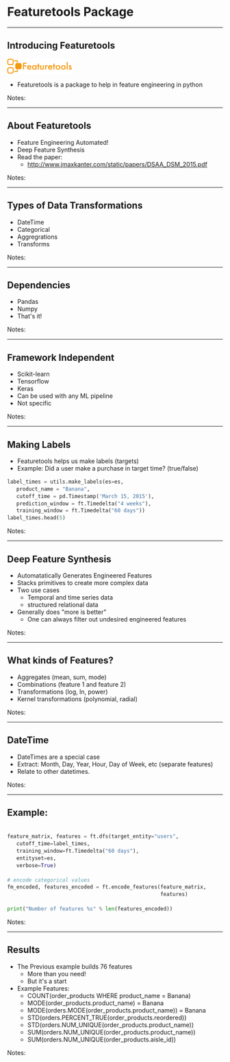 # Featuretools Package
---

## Introducing Featuretools

<img src="../../assets/images/logos/featuretools-logo-1.png" alt="featuretools-logo-1.png" style="width:30%;"/><!-- {"left" : 2.53, "top" : 1.73, "height" : 1.21, "width" : 5.19} -->

 * Featuretools is a package to help in feature engineering in python




Notes:

---

## About Featuretools

 * Feature Engineering Automated!
 * Deep Feature Synthesis
 * Read the paper:  
   - http://www.jmaxkanter.com/static/papers/DSAA_DSM_2015.pdf

Notes:

---

## Types of Data Transformations
 * DateTime
 * Categorical
 * Aggregrations
 * Transforms

Notes:

---

## Dependencies

 * Pandas
 * Numpy
 * That's it!

Notes:

---

## Framework Independent
 * Scikit-learn
 * Tensorflow
 * Keras
 * Can be used with any ML pipeline
 * Not specific

Notes:

---

## Making Labels
 * Featuretools helps us make labels (targets)
 * Example: Did a user make a purchase in target time? (true/false)

```python
label_times = utils.make_labels(es=es,
   product_name = "Banana",
   cutoff_time = pd.Timestamp('March 15, 2015'),
   prediction_window = ft.Timedelta("4 weeks"),
   training_window = ft.Timedelta("60 days"))
label_times.head(5)

```
<!-- {"left" : 0, "top" : 2.72, "height" : 2.19, "width" : 9.48} -->

Notes:

---

## Deep Feature Synthesis

 * Automatatically Generates Engineered Features
 * Stacks primitives to create more complex data
 * Two use cases
   - Temporal and time series data
   - structured relational data
 * Generally does "more is better"
   - One can always filter out undesired engineered features

Notes:

---

## What kinds of Features?
 * Aggregates (mean, sum, mode)
 * Combinations (feature 1 and feature 2)
 * Transformations (log, ln, power)
 * Kernel transformations (polynomial, radial)

Notes:

---

## DateTime
 * DateTimes are a special case
 * Extract: Month, Day, Year, Hour, Day of Week, etc (separate features)
 * Relate to other datetimes.

Notes:

---

## Example:

```python

feature_matrix, features = ft.dfs(target_entity="users",
   cutoff_time=label_times,
   training_window=ft.Timedelta("60 days"),
   entityset=es,
   verbose=True)

# encode categorical values
fm_encoded, features_encoded = ft.encode_features(feature_matrix,
                                                  features)

print("Number of features %s" % len(features_encoded))

```
<!-- {"left" : 0, "top" : 1.44, "height" : 3.08, "width" : 10.25} -->

Notes:

---

## Results

 * The Previous example builds 76 features
   - More than you need!
   - But it's a start
 * Example Features:
   - COUNT(order_products WHERE product_name = Banana)
   - MODE(order_products.product_name) = Banana
   - MODE(orders.MODE(order_products.product_name)) = Banana
   - STD(orders.PERCENT_TRUE(order_products.reordered))
   - STD(orders.NUM_UNIQUE(order_products.product_name))
   - SUM(orders.NUM_UNIQUE(order_products.product_name))
   - SUM(orders.NUM_UNIQUE(order_products.aisle_id))


Notes:
